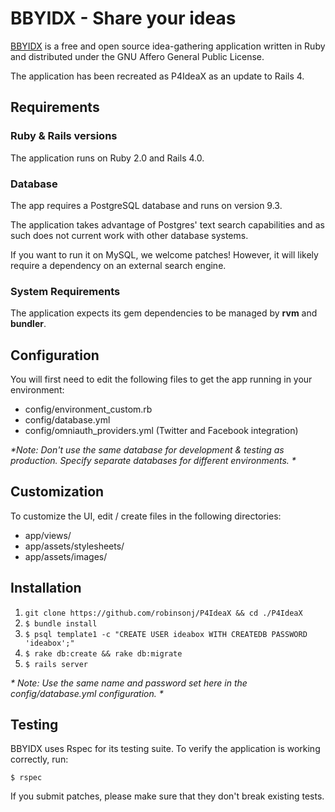 # BBYIDX - Share your ideas

[BBYIDX](https://github.com/ecumen/ideabox) is a free and open source idea-gathering application written in Ruby and distributed under the GNU Affero General Public License.

The application has been recreated as P4IdeaX as an update to Rails 4.

## Requirements

### Ruby & Rails versions

The application runs on Ruby 2.0 and Rails 4.0.

### Database

The app requires a PostgreSQL database and runs on version 9.3.

The application takes advantage of Postgres' text search capabilities and as such does not current work with other database systems.

If you want to run it on MySQL, we welcome patches! However, it will likely require a dependency on an external search engine.

### System Requirements

The application expects its gem dependencies to be managed by **rvm** and **bundler**.

## Configuration

You will first need to edit the following files to get the app running in your environment:

* config/environment_custom.rb
* config/database.yml
* config/omniauth_providers.yml (Twitter and Facebook integration)

_*Note: Don't use the same database for development & testing as production. Specify separate databases for different environments. *_

## Customization

To customize the UI, edit / create files in the following directories:

* app/views/
* app/assets/stylesheets/
* app/assets/images/

## Installation

1. `git clone https://github.com/robinsonj/P4IdeaX && cd ./P4IdeaX`
2. `$ bundle install`
3. `$ psql template1 -c "CREATE USER ideabox WITH CREATEDB PASSWORD 'ideabox';"`
4. `$ rake db:create && rake db:migrate`
5. `$ rails server`

_* Note: Use the same name and password set here in the config/database.yml configuration. *_

## Testing

BBYIDX uses Rspec for its testing suite. To verify the application is working correctly, run:

`$ rspec`

If you submit patches, please make sure that they don't break existing tests.
